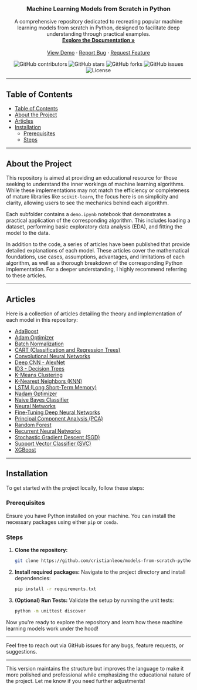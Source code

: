 <!-- <p align="center">
  <img src="your-logo-url" alt="Logo" width="80" height="80">
</p> -->

<h3 align="center">Machine Learning Models from Scratch in Python</h3>

<p align="center">
  A comprehensive repository dedicated to recreating popular machine learning models from scratch in Python, designed to facilitate deep understanding through practical examples.
  <br />
  <a href="https://github.com/cristianleoo/models-from-scratch-python"><strong>Explore the Documentation »</strong></a>
  <br />
  <br />
  <a href="https://github.com/cristianleoo/models-from-scratch-python">View Demo</a>
  ·
  <a href="https://github.com/cristianleoo/models-from-scratch-python/issues">Report Bug</a>
  ·
  <a href="https://github.com/cristianleoo/models-from-scratch-python/issues">Request Feature</a>
</p>

<p align="center">
  <img src="https://img.shields.io/github/contributors/cristianleoo/models-from-scratch-python" alt="GitHub contributors">
  <img src="https://img.shields.io/github/stars/cristianleoo/models-from-scratch-python?style=social" alt="GitHub stars">
  <img src="https://img.shields.io/github/forks/cristianleoo/models-from-scratch-python?style=social" alt="GitHub forks">
  <img src="https://img.shields.io/github/issues/cristianleoo/models-from-scratch-python" alt="GitHub issues">
  <img src="https://img.shields.io/github/license/cristianleoo/models-from-scratch-python" alt="License">
</p>

---

## Table of Contents

- [Table of Contents](#table-of-contents)
- [About the Project](#about-the-project)
- [Articles](#articles)
- [Installation](#installation)
  - [Prerequisites](#prerequisites)
  - [Steps](#steps)

---

## About the Project

This repository is aimed at providing an educational resource for those seeking to understand the inner workings of machine learning algorithms. While these implementations may not match the efficiency or completeness of mature libraries like `scikit-learn`, the focus here is on simplicity and clarity, allowing users to see the mechanics behind each algorithm.

Each subfolder contains a `demo.ipynb` notebook that demonstrates a practical application of the corresponding algorithm. This includes loading a dataset, performing basic exploratory data analysis (EDA), and fitting the model to the data.

In addition to the code, a series of articles have been published that provide detailed explanations of each model. These articles cover the mathematical foundations, use cases, assumptions, advantages, and limitations of each algorithm, as well as a thorough breakdown of the corresponding Python implementation. For a deeper understanding, I highly recommend referring to these articles.

---

## Articles

Here is a collection of articles detailing the theory and implementation of each model in this repository:

- [AdaBoost](https://medium.com/stackademic/building-adaboost-from-scratch-in-python-18b79061fe01)
- [Adam Optimizer](https://medium.com/towards-data-science/the-math-behind-adam-optimizer-c41407efe59b)
- [Batch Normalization](https://towardsdatascience.com/the-math-behind-batch-normalization-90ebbc0b1b0b)
- [CART (Classification and Regression Trees)](https://medium.com/@cristianleo120/classification-and-regression-trees-cart-implementation-from-scratch-in-python-89efa31ad9a6)
- [Convolutional Neural Networks](https://towardsdatascience.com/the-math-behind-convolutional-neural-networks-6aed775df076)
- [Deep CNN - AlexNet](https://towardsdatascience.com/the-math-behind-deep-cnn-alexnet-738d858e5a2f)
- [ID3 - Decision Trees](https://medium.com/@cristianleo120/master-decision-trees-and-building-them-from-scratch-in-python-af173dafb836)
- [K-Means Clustering](https://medium.com/towards-data-science/the-math-and-code-behind-k-means-clustering-795582423666)
- [K-Nearest Neighbors (KNN)](https://medium.com/towards-data-science/the-math-behind-knn-3d34050efb71)
- [LSTM (Long Short-Term Memory)](https://towardsdatascience.com/the-math-behind-lstm-9069b835289d)
- [Nadam Optimizer](https://towardsdatascience.com/the-math-behind-nadam-optimizer-47dc1970d2cc)
- [Naive Bayes Classifier](https://medium.com/ai-in-plain-english/naive-bayes-classifier-achieving-100-accuracy-on-iris-dataset-d6df3e927096)
- [Neural Networks](https://medium.com/towards-data-science/the-math-behind-neural-networks-a34a51b93873)
- [Fine-Tuning Deep Neural Networks](https://towardsdatascience.com/the-math-behind-fine-tuning-deep-neural-networks-8138d548da69)
- [Principal Component Analysis (PCA)](https://medium.com/@cristianleo120/principal-component-analysis-pca-from-scratch-in-python-65998c681bc0)
- [Random Forest](https://medium.com/@cristianleo120/building-random-forest-from-scratch-in-python-16d004982788)
- [Recurrent Neural Networks](https://towardsdatascience.com/the-math-behind-recurrent-neural-networks-2de4e0098ab8)
- [Stochastic Gradient Descent (SGD)](https://medium.com/@cristianleo120/stochastic-gradient-descent-math-and-python-code-35b5e66d6f79)
- [Support Vector Classifier (SVC)](https://medium.com/ai-in-plain-english/support-vector-classifiers-svcs-a-comprehensive-guide-a9115a99a94f)
- [XGBoost](https://medium.com/@cristianleo120/the-math-behind-xgboost-3068c78aad9d)

---

## Installation

To get started with the project locally, follow these steps:

### Prerequisites

Ensure you have Python installed on your machine. You can install the necessary packages using either `pip` or `conda`.

### Steps

1. **Clone the repository:**
   ```sh
   git clone https://github.com/cristianleoo/models-from-scratch-python.git
   ```

2. **Install required packages:**
   Navigate to the project directory and install dependencies:
   ```sh
   pip install -r requirements.txt
   ```

3. **(Optional) Run Tests:**
   Validate the setup by running the unit tests:
   ```sh
   python -m unittest discover
   ```

Now you're ready to explore the repository and learn how these machine learning models work under the hood!

---

Feel free to reach out via GitHub issues for any bugs, feature requests, or suggestions.

---

This version maintains the structure but improves the language to make it more polished and professional while emphasizing the educational nature of the project. Let me know if you need further adjustments!